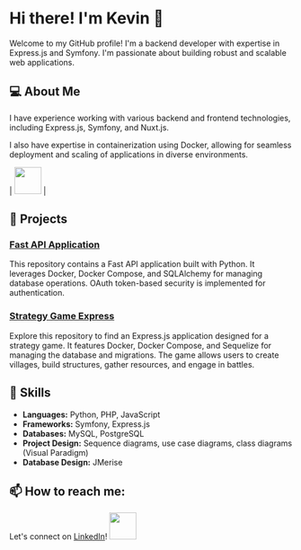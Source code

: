 # Hi there! I'm Kevin 👋

Welcome to my GitHub profile! I'm a backend developer with expertise in Express.js and Symfony. I'm passionate about building robust and scalable web applications.

## 💻 About Me

I have experience working with various backend and frontend technologies, including Express.js, Symfony, and Nuxt.js. 

I also have expertise in containerization using Docker, allowing for seamless deployment and scaling of applications in diverse environments.

|     <img src="./icons/Godot-Dark.svg" width="48">     |

## 📂 Projects

### [Fast API Application](#)
This repository contains a Fast API application built with Python. It leverages Docker, Docker Compose, and SQLAlchemy for managing database operations. OAuth token-based security is implemented for authentication.

### [Strategy Game Express](#)
Explore this repository to find an Express.js application designed for a strategy game. It features Docker, Docker Compose, and Sequelize for managing the database and migrations. The game allows users to create villages, build structures, gather resources, and engage in battles.

## :book: Skills

- **Languages:** Python, PHP, JavaScript
- **Frameworks:** Symfony, Express.js
- **Databases:** MySQL, PostgreSQL
- **Project Design:** Sequence diagrams, use case diagrams, class diagrams (Visual Paradigm)
- **Database Design:** JMerise

##  📫 How to reach me:

Let's connect on [LinkedIn](https://www.linkedin.com/in/your-profile/)! <img src="./icons/VisualStudio-Dark.svg" width="48"> 


<!--
**khersinpro/khersinpro** is a ✨ _special_ ✨ repository because its `README.md` (this file) appears on your GitHub profile.

Here are some ideas to get you started:

- 🔭 I’m currently working on ...
- 🌱 I’m currently learning ...
- 👯 I’m looking to collaborate on ...
- 🤔 I’m looking for help with ...
- 💬 Ask me about ...
- 📫 How to reach me: ...
- 😄 Pronouns: ...
- ⚡ Fun fact: ...
-->
